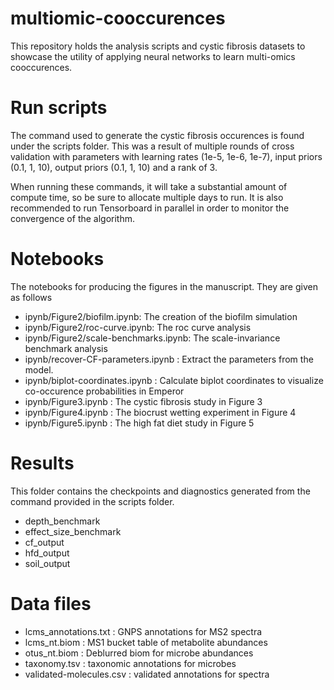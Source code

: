 # multiomic-cooccurences

This repository holds the analysis scripts and cystic fibrosis datasets to showcase the utility of applying neural networks to learn multi-omics cooccurences.

# Run scripts



The command used to generate the cystic fibrosis occurences is found under the scripts folder. This was a result of multiple rounds of cross validation with parameters with learning rates (1e-5, 1e-6, 1e-7), input priors (0.1, 1, 10),  output priors (0.1, 1, 10) and a rank of 3.

When running these commands, it will take a substantial amount of compute time, so be sure to allocate multiple days to run.
It is also recommended to run Tensorboard in parallel in order to monitor the convergence of the algorithm.

# Notebooks
The notebooks for producing the figures in the manuscript.  They are given as follows
 - ipynb/Figure2/biofilm.ipynb: The creation of the biofilm simulation
 - ipynb/Figure2/roc-curve.ipynb: The roc curve analysis
 - ipynb/Figure2/scale-benchmarks.ipynb: The scale-invariance benchmark analysis
 - ipynb/recover-CF-parameters.ipynb : Extract the parameters from the model.
 - ipynb/biplot-coordinates.ipynb : Calculate biplot coordinates to visualize co-occurence probabilities in Emperor
 - ipynb/Figure3.ipynb : The cystic fibrosis study in Figure 3
 - ipynb/Figure4.ipynb : The biocrust wetting experiment in Figure 4
 - ipynb/Figure5.ipynb : The high fat diet study in Figure 5

# Results
This folder contains the checkpoints and diagnostics generated from the command provided in the scripts folder.

 - depth_benchmark
 - effect_size_benchmark
 - cf_output
 - hfd_output
 - soil_output

# Data files
 - lcms_annotations.txt : GNPS annotations for MS2 spectra
 - lcms_nt.biom : MS1 bucket table of metabolite abundances
 - otus_nt.biom : Deblurred biom for microbe abundances
 - taxonomy.tsv : taxonomic annotations for microbes
 - validated-molecules.csv : validated annotations for spectra